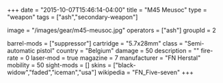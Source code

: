 +++
date = "2015-10-07T15:46:14-04:00"
title = "M45 Meusoc"
type = "weapon"
tags = ["ash","secondary-weapon"]

image = "/images/gear/m45-meusoc.jpg"
operators = ["ash"]
groupId = 2

barrel-mods = ["suppressor"]
cartridge = "5.7x28mm"
class = "Semi-automatic pistol"
country = "Belgium"
damage = 50
description = ""
fire-rate = 0
laser-mod = true
magazine = 7
manufacturer = "FN Herstal"
mobility = 50
sight-mods = []
skins = ["black-widow","faded","iceman","usa"]
wikipedia = "FN_Five-seven"
+++
